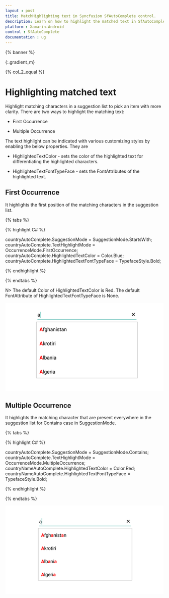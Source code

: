 ```yaml
---
layout : post
title: MatchHighlighting text in Syncfusion SfAutoComplete control.
description: Learn on how to highlight the matched text in SfAutoComplete for Xamarin.Android and also understood the highlight the matching characters in suggestion list
platform : Xamarin.Android
control : SfAutoComplete
documentation : ug
---
```


{% banner %}

{:.gradient_m}

{% col_2_equal %}

# Highlighting matched text

Highlight matching characters in a suggestion list to pick an item with more clarity. There are two ways to highlight the matching text:


* First Occurrence

* Multiple Occurrence

The text highlight can be indicated with various customizing styles by enabling the below properties. They are

* HighlightedTextColor -  sets the color of the highlighted text for differentiating the highlighted characters.

* HighlightedTextFontTypeFace - sets the FontAttributes of the highlighted text.

## First Occurrence

It highlights the first position of the matching characters in the suggestion list.

{% tabs %}

{% highlight C# %}

countryAutoComplete.SuggestionMode = SuggestionMode.StartsWith;
countryAutoComplete.TextHighlightMode = OccurrenceMode.FirstOccurrence; 
countryAutoComplete.HighlightedTextColor = Color.Blue; 
countryAutoComplete.HighlightedTextFontTypeFace = TypefaceStyle.Bold; 
	 
{% endhighlight %}

{% endtabs %}

N> The default Color of HighlightedTextColor is Red.
   The default FontAttribute of HighlightedTextFontTypeFace is None.
	
![First Occurrence AutoComplete Image](images/FirstOccurrence.png)

## Multiple Occurrence

It highlights the matching character that are present everywhere in the suggestion list for Contains case in SuggestionMode.

{% tabs %}

{% highlight C# %}

countryAutoComplete.SuggestionMode = SuggestionMode.Contains;
countryAutoComplete.TextHighlightMode = OccurrenceMode.MultipleOccurrence;
countryNameAutoComplete.HighlightedTextColor = Color.Red; 
countryNameAutoComplete.HighlightedTextFontTypeFace = TypefaceStyle.Bold;
	 
{% endhighlight %}

{% endtabs %}
	
![Multiple Occurrence AutoComplete Image](images/MultipleOccurrence.png)



